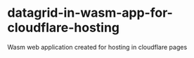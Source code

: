 # datagrid-in-wasm-app-for-cloudflare-hosting
Wasm web application created for hosting in cloudflare pages
